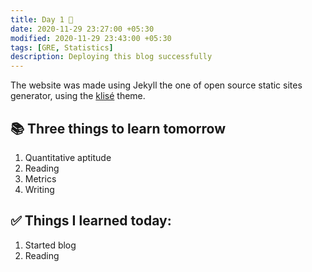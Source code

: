 ```yaml
---
title: Day 1 🍏
date: 2020-11-29 23:27:00 +05:30
modified: 2020-11-29 23:43:00 +05:30
tags: [GRE, Statistics]
description: Deploying this blog successfully
---
```


The website was made using Jekyll the one of open source static sites generator, using the <a href="https://github.com/piharpi/jekyll-klise" target="_blank" rel="noopener">klisé</a> theme.

## 📚 Three things to learn tomorrow

1. Quantitative aptitude
2. Reading
3. Metrics
4. Writing

## ✅ Things I learned today:

1. Started blog
2. Reading